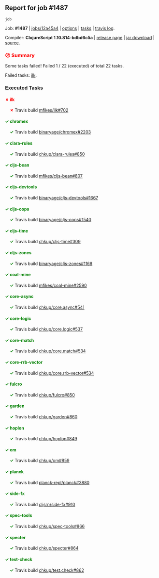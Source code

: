 ## Report for job #1487
```
job
```


Job: **#1487** | [jobs/12a45a4](https://github.com/cljs-oss/canary/commit/12a45a460c80ad2740146b5f3c0f08cd7c8f0edd) | [options](options.edn) | [tasks](tasks.edn) | [travis log](https://travis-ci.org/cljs-oss/canary/builds/713649056).

Compiler: **ClojureScript 1.10.814-bdbd6c5a** | [release page](https://github.com/cljs-oss/canary/releases/tag/r1.10.814-bdbd6c5a) | [jar download](https://github.com/cljs-oss/canary/releases/download/r1.10.814-bdbd6c5a/clojurescript-1.10.814-bdbd6c5a.jar) | [source](https://github.com/clojure/clojurescript/commit/bdbd6c5a406559a6e5a95870777a527f30e9da5c).

### <b style='color:red'>☹ Summary</b>

Some tasks failed! Failed 1 / 22 (executed) of total 22 tasks.

Failed tasks: [ilk](#-ilk).

### Executed Tasks

#### <b style='color:red'>&#x2717; ilk</b>
&nbsp;&nbsp;&nbsp;&nbsp;<b style='color:red'>&#x2717;</b> Travis build [mfikes/ilk#702](https://travis-ci.org/mfikes/ilk/builds/713649850)<br>

#### <b style='color:green'>&#x2713; chromex</b>
&nbsp;&nbsp;&nbsp;&nbsp;<b style='color:green'>&#x2713;</b> Travis build [binaryage/chromex#2203](https://travis-ci.org/binaryage/chromex/builds/713649722)<br>

#### <b style='color:green'>&#x2713; clara-rules</b>
&nbsp;&nbsp;&nbsp;&nbsp;<b style='color:green'>&#x2713;</b> Travis build [chkup/clara-rules#850](https://travis-ci.org/chkup/clara-rules/builds/713649729)<br>

#### <b style='color:green'>&#x2713; cljs-bean</b>
&nbsp;&nbsp;&nbsp;&nbsp;<b style='color:green'>&#x2713;</b> Travis build [mfikes/cljs-bean#807](https://travis-ci.org/mfikes/cljs-bean/builds/713649733)<br>

#### <b style='color:green'>&#x2713; cljs-devtools</b>
&nbsp;&nbsp;&nbsp;&nbsp;<b style='color:green'>&#x2713;</b> Travis build [binaryage/cljs-devtools#1667](https://travis-ci.org/binaryage/cljs-devtools/builds/713649735)<br>

#### <b style='color:green'>&#x2713; cljs-oops</b>
&nbsp;&nbsp;&nbsp;&nbsp;<b style='color:green'>&#x2713;</b> Travis build [binaryage/cljs-oops#1540](https://travis-ci.org/binaryage/cljs-oops/builds/713649739)<br>

#### <b style='color:green'>&#x2713; cljs-time</b>
&nbsp;&nbsp;&nbsp;&nbsp;<b style='color:green'>&#x2713;</b> Travis build [chkup/cljs-time#309](https://travis-ci.org/chkup/cljs-time/builds/713649741)<br>

#### <b style='color:green'>&#x2713; cljs-zones</b>
&nbsp;&nbsp;&nbsp;&nbsp;<b style='color:green'>&#x2713;</b> Travis build [binaryage/cljs-zones#1168](https://travis-ci.org/binaryage/cljs-zones/builds/713649750)<br>

#### <b style='color:green'>&#x2713; coal-mine</b>
&nbsp;&nbsp;&nbsp;&nbsp;<b style='color:green'>&#x2713;</b> Travis build [mfikes/coal-mine#2590](https://travis-ci.org/mfikes/coal-mine/builds/713649754)<br>

#### <b style='color:green'>&#x2713; core-async</b>
&nbsp;&nbsp;&nbsp;&nbsp;<b style='color:green'>&#x2713;</b> Travis build [chkup/core.async#541](https://travis-ci.org/chkup/core.async/builds/713649760)<br>

#### <b style='color:green'>&#x2713; core-logic</b>
&nbsp;&nbsp;&nbsp;&nbsp;<b style='color:green'>&#x2713;</b> Travis build [chkup/core.logic#537](https://travis-ci.org/chkup/core.logic/builds/713649764)<br>

#### <b style='color:green'>&#x2713; core-match</b>
&nbsp;&nbsp;&nbsp;&nbsp;<b style='color:green'>&#x2713;</b> Travis build [chkup/core.match#534](https://travis-ci.org/chkup/core.match/builds/713649778)<br>

#### <b style='color:green'>&#x2713; core-rrb-vector</b>
&nbsp;&nbsp;&nbsp;&nbsp;<b style='color:green'>&#x2713;</b> Travis build [chkup/core.rrb-vector#534](https://travis-ci.org/chkup/core.rrb-vector/builds/713649780)<br>

#### <b style='color:green'>&#x2713; fulcro</b>
&nbsp;&nbsp;&nbsp;&nbsp;<b style='color:green'>&#x2713;</b> Travis build [chkup/fulcro#850](https://travis-ci.org/chkup/fulcro/builds/713649791)<br>

#### <b style='color:green'>&#x2713; garden</b>
&nbsp;&nbsp;&nbsp;&nbsp;<b style='color:green'>&#x2713;</b> Travis build [chkup/garden#860](https://travis-ci.org/chkup/garden/builds/713649806)<br>

#### <b style='color:green'>&#x2713; hoplon</b>
&nbsp;&nbsp;&nbsp;&nbsp;<b style='color:green'>&#x2713;</b> Travis build [chkup/hoplon#849](https://travis-ci.org/chkup/hoplon/builds/713649818)<br>

#### <b style='color:green'>&#x2713; om</b>
&nbsp;&nbsp;&nbsp;&nbsp;<b style='color:green'>&#x2713;</b> Travis build [chkup/om#859](https://travis-ci.org/chkup/om/builds/713649896)<br>

#### <b style='color:green'>&#x2713; planck</b>
&nbsp;&nbsp;&nbsp;&nbsp;<b style='color:green'>&#x2713;</b> Travis build [planck-repl/planck#3880](https://travis-ci.org/planck-repl/planck/builds/713649875)<br>

#### <b style='color:green'>&#x2713; side-fx</b>
&nbsp;&nbsp;&nbsp;&nbsp;<b style='color:green'>&#x2713;</b> Travis build [cljsrn/side-fx#910](https://travis-ci.org/cljsrn/side-fx/builds/713649886)<br>

#### <b style='color:green'>&#x2713; spec-tools</b>
&nbsp;&nbsp;&nbsp;&nbsp;<b style='color:green'>&#x2713;</b> Travis build [chkup/spec-tools#866](https://travis-ci.org/chkup/spec-tools/builds/713649865)<br>

#### <b style='color:green'>&#x2713; specter</b>
&nbsp;&nbsp;&nbsp;&nbsp;<b style='color:green'>&#x2713;</b> Travis build [chkup/specter#864](https://travis-ci.org/chkup/specter/builds/713649910)<br>

#### <b style='color:green'>&#x2713; test-check</b>
&nbsp;&nbsp;&nbsp;&nbsp;<b style='color:green'>&#x2713;</b> Travis build [chkup/test.check#862](https://travis-ci.org/chkup/test.check/builds/713649928)<br>